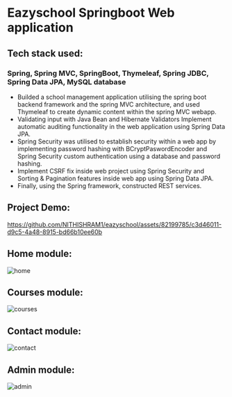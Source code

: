 # Eazyschool Springboot Web application

## Tech stack used:
   ### Spring, Spring MVC, SpringBoot, Thymeleaf, Spring JDBC, Spring Data JPA, MySQL database
* Builded a school management application utilising the spring boot backend framework and the spring MVC architecture, and used Thymeleaf to create dynamic content within the spring MVC webapp.
* Validating input with Java Bean and Hibernate Validators Implement automatic auditing functionality in the web application using Spring Data JPA.
* Spring Security was utilised to establish security within a web app by implementing password hashing with BCryptPaswordEncoder and Spring Security custom authentication using a database and password hashing.
* Implement CSRF fix inside web project using Spring Security and Sorting & Pagination features inside web app using Spring Data JPA.
* Finally, using the Spring framework, constructed REST services.

## Project Demo:
https://github.com/NITHISHRAM1/eazyschool/assets/82199785/c3d46011-d9c5-4a48-8915-bd66b10ee60b

## Home module:
![home](https://github.com/NITHISHRAM1/eazyschool/assets/82199785/c24b4796-aa6d-4157-8d2e-7a2b612e73e9)

## Courses module:
![courses](https://github.com/NITHISHRAM1/eazyschool/assets/82199785/1a980614-1218-457b-82fd-c312a68b2e7a)

## Contact module:
![contact](https://github.com/NITHISHRAM1/eazyschool/assets/82199785/47314659-b350-4fa9-85bd-85e08bf31519)

## Admin module:
![admin](https://github.com/NITHISHRAM1/eazyschool/assets/82199785/fa09709b-81f2-4161-baa7-de05fee5aa61)




